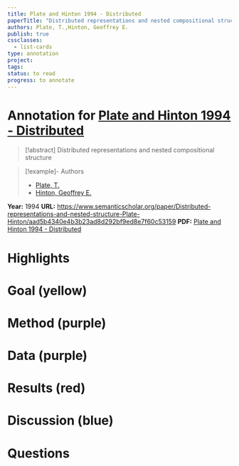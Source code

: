```yaml
---
title: Plate and Hinton 1994 - Distributed
paperTitle: "Distributed representations and nested compositional structure"
authors: Plate, T.,Hinton, Geoffrey E.
publish: true
cssclasses:
  - list-cards
type: annotation
project:
tags:
status: to read
progress: to annotate
---
```

# Annotation for [Plate and Hinton 1994 - Distributed](Papers/References/Plate%20and%20Hinton%201994%20-%20Distributed)

> [!abstract] Distributed representations and nested compositional structure

> [!example]- Authors
> - [Plate, T.](Plate%2C%20T.)
> - [Hinton, Geoffrey E.](Hinton%2C%20Geoffrey%20E.)

**Year:** 1994
**URL:** https://www.semanticscholar.org/paper/Distributed-representations-and-nested-structure-Plate-Hinton/aad5b4340e4b3b23ad8d292bf9ed8e7f60c53159
**PDF:** [Plate and Hinton 1994 - Distributed](Papers/PDFs/Plate%20and%20Hinton%201994%20-%20Distributed%20representations%20and%20nested%20compositional%20structure.pdf)

# Highlights


# Goal (yellow)


# Method (purple)


# Data (purple)


# Results (red)


# Discussion (blue)


# Questions

